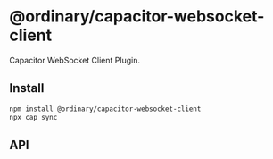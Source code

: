 # @ordinary/capacitor-websocket-client

Capacitor WebSocket Client Plugin.

## Install

```bash
npm install @ordinary/capacitor-websocket-client
npx cap sync
```

## API

<docgen-index></docgen-index>

<docgen-api>
<!-- run docgen to generate docs from the source -->
<!-- More info: https://github.com/ionic-team/capacitor-docgen -->
</docgen-api>
